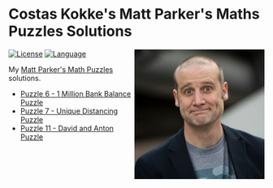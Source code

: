 # Costas Kokke's Matt Parker's Maths Puzzles Solutions

<img src="avatar.jpg" alt="Matt Parker" align="right" width="256px">

[![License](https://img.shields.io/github/license/CostasAK/mpmp)](https://github.com/CostasAK/mpmp/blob/master/LICENSE)
[![Language](https://img.shields.io/github/languages/top/costasak/mpmp)](https://github.com/CostasAK/mpmp)
<!--[![Watchers](https://img.shields.io/github/watchers/costasak/mpmp)](https://github.com/CostasAK/mpmp)
[![Stars](https://img.shields.io/github/stars/costasak/mpmp)](https://github.com/CostasAK/mpmp)
[![Forks](https://img.shields.io/github/forks/costasak/mpmp)](https://github.com/CostasAK/mpmp)-->

My [Matt Parker's Math Puzzles](https://www.think-maths.co.uk/maths-puzzles) solutions.

- [Puzzle 6 - 1 Million Bank Balance Puzzle](006-bank-balance)
- [Puzzle 7 - Unique Distancing Puzzle](007-unique-distancing)
- [Puzzle 11 - David and Anton Puzzle](011-age)
